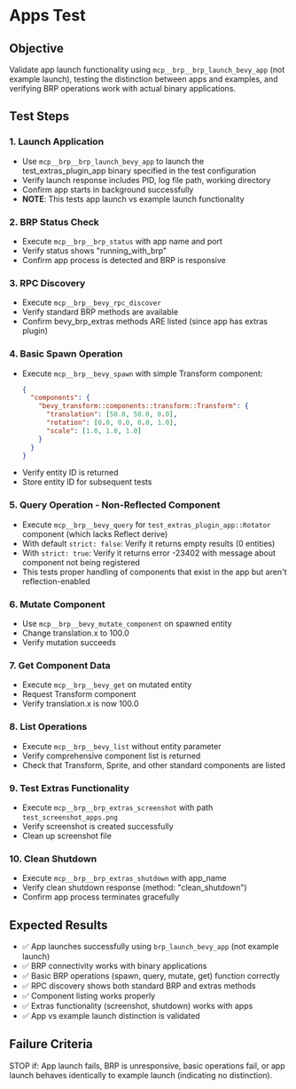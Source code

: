 # Apps Test

## Objective
Validate app launch functionality using `mcp__brp__brp_launch_bevy_app` (not example launch), testing the distinction between apps and examples, and verifying BRP operations work with actual binary applications.

## Test Steps

### 1. Launch Application
- Use `mcp__brp__brp_launch_bevy_app` to launch the test_extras_plugin_app binary specified in the test configuration
- Verify launch response includes PID, log file path, working directory
- Confirm app starts in background successfully
- **NOTE**: This tests app launch vs example launch functionality

### 2. BRP Status Check
- Execute `mcp__brp__brp_status` with app name and port
- Verify status shows "running_with_brp"
- Confirm app process is detected and BRP is responsive

### 3. RPC Discovery
- Execute `mcp__brp__bevy_rpc_discover`
- Verify standard BRP methods are available
- Confirm bevy_brp_extras methods ARE listed (since app has extras plugin)

### 4. Basic Spawn Operation
- Execute `mcp__brp__bevy_spawn` with simple Transform component:
  ```json
  {
    "components": {
      "bevy_transform::components::transform::Transform": {
        "translation": [50.0, 50.0, 0.0],
        "rotation": [0.0, 0.0, 0.0, 1.0],
        "scale": [1.0, 1.0, 1.0]
      }
    }
  }
  ```
- Verify entity ID is returned
- Store entity ID for subsequent tests

### 5. Query Operation - Non-Reflected Component
- Execute `mcp__brp__bevy_query` for `test_extras_plugin_app::Rotator` component (which lacks Reflect derive)
- With default `strict: false`: Verify it returns empty results (0 entities)
- With `strict: true`: Verify it returns error -23402 with message about component not being registered
- This tests proper handling of components that exist in the app but aren't reflection-enabled

### 6. Mutate Component
- Use `mcp__brp__bevy_mutate_component` on spawned entity
- Change translation.x to 100.0
- Verify mutation succeeds

### 7. Get Component Data
- Execute `mcp__brp__bevy_get` on mutated entity
- Request Transform component
- Verify translation.x is now 100.0

### 8. List Operations
- Execute `mcp__brp__bevy_list` without entity parameter
- Verify comprehensive component list is returned
- Check that Transform, Sprite, and other standard components are listed

### 9. Test Extras Functionality
- Execute `mcp__brp__brp_extras_screenshot` with path `test_screenshot_apps.png`
- Verify screenshot is created successfully
- Clean up screenshot file

### 10. Clean Shutdown
- Execute `mcp__brp__brp_extras_shutdown` with app_name
- Verify clean shutdown response (method: "clean_shutdown")
- Confirm app process terminates gracefully

## Expected Results
- ✅ App launches successfully using `brp_launch_bevy_app` (not example launch)
- ✅ BRP connectivity works with binary applications
- ✅ Basic BRP operations (spawn, query, mutate, get) function correctly
- ✅ RPC discovery shows both standard BRP and extras methods
- ✅ Component listing works properly
- ✅ Extras functionality (screenshot, shutdown) works with apps
- ✅ App vs example launch distinction is validated

## Failure Criteria
STOP if: App launch fails, BRP is unresponsive, basic operations fail, or app launch behaves identically to example launch (indicating no distinction).